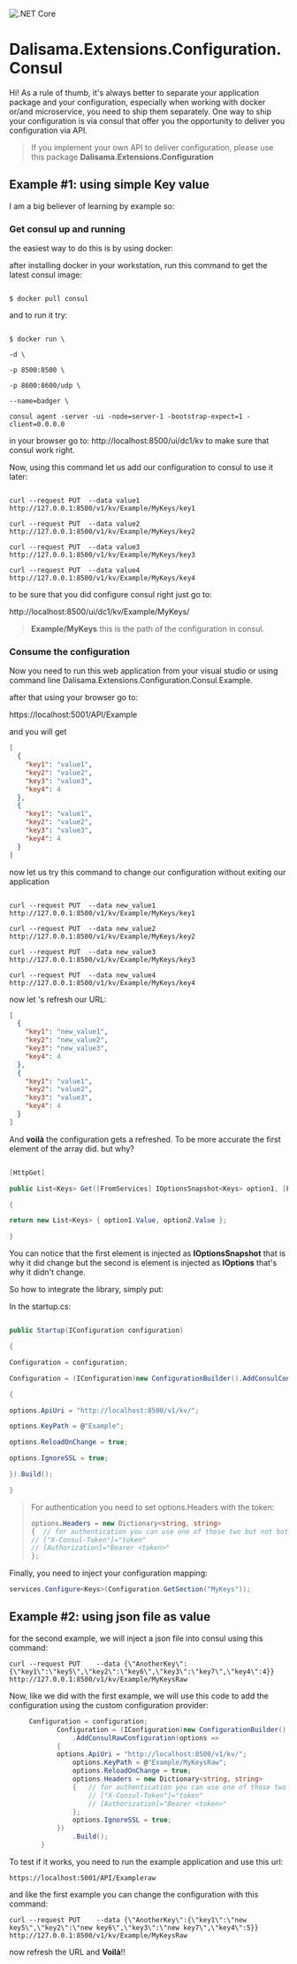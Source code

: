 
![.NET Core](https://github.com/dalisama/Dalisama.Extensions.Configuration.Consul/workflows/.NET%20Core/badge.svg)

# Dalisama.Extensions.Configuration.Consul

Hi!
As a rule of thumb, it's always better to separate your application package and your configuration, especially when working with docker or/and microservice, you need to ship them separately. One way to ship your configuration is via consul that offer you the opportunity to deliver you configuration via API.

> If you implement your own API to deliver configuration, please use this package **Dalisama.Extensions.Configuration**

## Example #1: using simple Key value

I am a big believer of learning by example so:

###  Get consul up and running

the easiest way to do this is by using docker:

after installing docker in your workstation, run this command to get the latest consul image:

```shell-session

$ docker pull consul

```

and to run it try:

```shell-session

$ docker run \

-d \

-p 8500:8500 \

-p 8600:8600/udp \

--name=badger \

consul agent -server -ui -node=server-1 -bootstrap-expect=1 -client=0.0.0.0

```

in your browser go to: http://localhost:8500/ui/dc1/kv to make sure that consul work right.

Now, using this command let us add our configuration to consul to use it later:

``` shell-session

curl --request PUT  --data value1  http://127.0.0.1:8500/v1/kv/Example/MyKeys/key1

curl --request PUT  --data value2  http://127.0.0.1:8500/v1/kv/Example/MyKeys/key2

curl --request PUT  --data value3  http://127.0.0.1:8500/v1/kv/Example/MyKeys/key3

curl --request PUT  --data value4  http://127.0.0.1:8500/v1/kv/Example/MyKeys/key4

```

to be sure that you did configure consul right just go to:

http://localhost:8500/ui/dc1/kv/Example/MyKeys/

>**Example/MyKeys** this is the path of the configuration in consul.

###  Consume the configuration

Now you need to run this web application from your visual studio or using command line Dalisama.Extensions.Configuration.Consul.Example.

after that using your browser go to:

https://localhost:5001/API/Example

and you will get

```json
[
  {
    "key1": "value1",
    "key2": "value2",
    "key3": "value3",
    "key4": 4
  },
  {
    "key1": "value1",
    "key2": "value2",
    "key3": "value3",
    "key4": 4
  }
]
```

now let us try this command to change our configuration without exiting our application

``` shell-session

curl --request PUT  --data new_value1  http://127.0.0.1:8500/v1/kv/Example/MyKeys/key1

curl --request PUT  --data new_value2  http://127.0.0.1:8500/v1/kv/Example/MyKeys/key2

curl --request PUT  --data new_value3  http://127.0.0.1:8500/v1/kv/Example/MyKeys/key3

curl --request PUT  --data new_value4  http://127.0.0.1:8500/v1/kv/Example/MyKeys/key4

```

now let 's refresh our URL:

```json
[
  {
    "key1": "new_value1",
    "key2": "new_value2",
    "key3": "new_value3",
    "key4": 4
  },
  {
    "key1": "value1",
    "key2": "value2",
    "key3": "value3",
    "key4": 4
  }
]
```

And **voilà** the configuration gets a refreshed. To be more accurate the first element of the array did. but why?

```` csharp

[HttpGet]

public List<Keys> Get([FromServices] IOptionsSnapshot<Keys> option1, [FromServices] IOptions<Keys> option2)

{

return new List<Keys> { option1.Value, option2.Value };

}

````

You can notice that the first element is injected as **IOptionsSnapshot** that is why it did change but the second is element is injected as **IOptions** that's why it didn't change.

So how to integrate the library, simply put:

In the startup.cs:

```csharp

public Startup(IConfiguration configuration)

{

Configuration = configuration;

Configuration = (IConfiguration)new ConfigurationBuilder().AddConsulConfiguration(options =>

{

options.ApiUri = "http://localhost:8500/v1/kv/";

options.KeyPath = @"Example";

options.ReloadOnChange = true;

options.IgnoreSSL = true;

}).Build();

}

```

> For authentication you need to set options.Headers with the token:
>
>  ````csharp
>options.Headers = new Dictionary<string, string>
>  {  // for authentication you can use one of those two but not both, don't be creedy
>  // ["X-Consul-Token"]="token"
>  // [Authorization]="Bearer <token>"
>  };
>  ````

Finally, you need to inject your configuration mapping:

```` csharp
services.Configure<Keys>(Configuration.GetSection("MyKeys"));
````

## Example #2: using json file as value

for the second example, we will inject a json file into consul using this command:
````shell-session
curl --request PUT    --data {\"AnotherKey\":{\"key1\":\"key5\",\"key2\":\"key6\",\"key3\":\"key7\",\"key4\":4}}   http://127.0.0.1:8500/v1/kv/Example/MyKeysRaw
````

Now, like we did with the first example, we will use this code to add the configuration using the custom configuration provider:

```` csharp
     Configuration = configuration;
            Configuration = (IConfiguration)new ConfigurationBuilder()
                .AddConsulRawConfiguration(options =>
            {
	        options.ApiUri = "http://localhost:8500/v1/kv/";
                options.KeyPath = @"Example/MyKeysRaw";
                options.ReloadOnChange = true;
                options.Headers = new Dictionary<string, string>
                {   // for authentication you can use one of those two but not both, don't be creedy
                    // ["X-Consul-Token"]="token"
                    // [Authorization]="Bearer <token>"
                };
                options.IgnoreSSL = true;
            })
                .Build();
        }
````

To test if it works, you need to run the example application and use this url:
````
https://localhost:5001/API/Exampleraw
````
and like the first example you can change the configuration with this command:
````shell-session
curl --request PUT    --data {\"AnotherKey\":{\"key1\":\"new key5\",\"key2\":\"new key6\",\"key3\":\"new key7\",\"key4\":5}}   http://127.0.0.1:8500/v1/kv/Example/MyKeysRaw
````

now refresh the URL and **Voilà**!!

